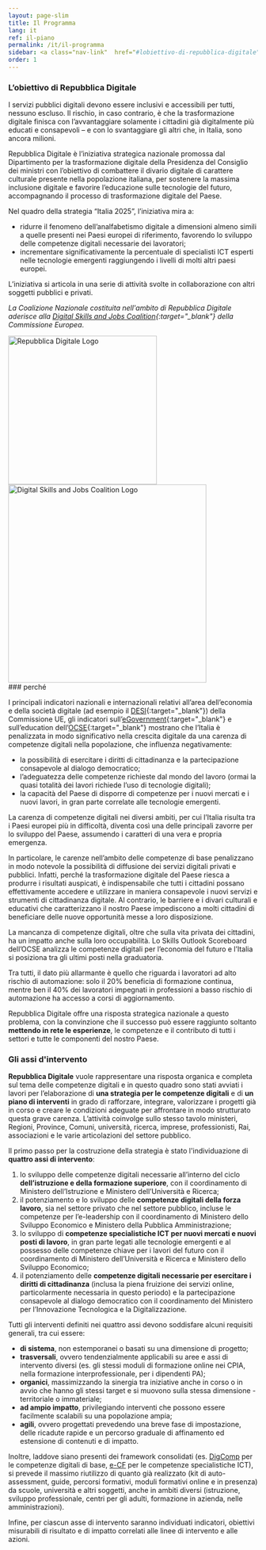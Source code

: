 ```yaml
---
layout: page-slim
title: Il Programma
lang: it
ref: il-piano
permalink: /it/il-programma
sidebar: <a class="nav-link"  href="#lobiettivo-di-repubblica-digitale"><span>L’obiettivo di Repubblica Digitale</span></a> <a class="nav-link"  href="#perche"><span>Perché</span></a><a class="nav-link"  href="#gli-assi-dintervento"><span>Gli assi d’intervento</span></a>
order: 1
---
```


### L’obiettivo di Repubblica Digitale

I servizi pubblici digitali devono essere inclusivi e accessibili per tutti, nessuno escluso. Il rischio, in caso contrario, è che la trasformazione digitale finisca con l’avvantaggiare solamente i cittadini già digitalmente più educati e consapevoli – e con lo svantaggiare gli altri che, in Italia, sono ancora milioni.

Repubblica Digitale è l’iniziativa strategica nazionale promossa dal Dipartimento per la trasformazione digitale della Presidenza del Consiglio dei ministri con l’obiettivo di combattere il divario digitale di carattere culturale presente nella popolazione italiana, per sostenere la massima inclusione digitale e favorire l’educazione sulle tecnologie del futuro, accompagnando il processo di trasformazione digitale del Paese.

Nel quadro della strategia “Italia 2025”, l’iniziativa mira a:

- ridurre il fenomeno dell’analfabetismo digitale a dimensioni almeno simili a quelle presenti nei Paesi europei di riferimento, favorendo lo sviluppo delle competenze digitali necessarie dei lavoratori;
- incrementare significativamente la percentuale di specialisti ICT esperti nelle tecnologie emergenti raggiungendo i livelli di molti altri paesi europei.

L’iniziativa si articola in una serie di attività svolte in collaborazione con altri soggetti pubblici e privati.

*La Coalizione Nazionale costituita nell'ambito di Repubblica Digitale aderisce alla [Digital Skills and Jobs Coalition](https://ec.europa.eu/digital-single-market/en/national-local-coalitions){:target="_blank"} della Commissione Europea*.


<img class="img-fluid" alt="Repubblica Digitale Logo" height="300" width="300" src="{{ site.baseurl }}/assets/images/repubblica-digitale-logo-squared-2x.png">
<a href="https://ec.europa.eu/digital-single-market/en/national-local-coalitions" title="Digital Skills and Jobs Coalition"><img class="img-fluid" alt="Digital Skills and Jobs Coalition Logo" height="400" width="400" src="{{ site.baseurl }}/assets/images/digital-skills-and-jobs-coalition.png"></a>

<div id="perche">
</div>
### perché

I principali indicatori nazionali e internazionali relativi all’area dell’economia e della società digitale (ad esempio il [DESI](https://ec.europa.eu/digital-single-market/en/desi){:target="_blank"}) della Commissione UE, gli indicatori sull’[eGovernment](https://ec.europa.eu/digital-single-market/en/news/egovernment-benchmark-2019-trust-government-increasingly-important-people){:target="_blank"} e sull’education dell’[OCSE](http://www.oecd.org/skills/){:target="_blank"} mostrano che l’Italia è penalizzata in modo significativo nella crescita digitale da una carenza di competenze digitali nella popolazione, che influenza negativamente:

- la possibilità di esercitare i diritti di cittadinanza e la partecipazione consapevole al dialogo democratico;
- l’adeguatezza delle competenze richieste dal mondo del lavoro (ormai la quasi totalità dei lavori richiede l’uso di tecnologie digitali);
- la capacità del Paese di disporre di competenze per i nuovi mercati e i nuovi lavori, in gran parte correlate alle tecnologie emergenti.

La carenza di competenze digitali nei diversi ambiti, per cui l’Italia risulta tra i Paesi europei più in difficoltà, diventa così una delle principali zavorre per lo sviluppo del Paese, assumendo i caratteri di una vera e propria emergenza.

In particolare, le carenze nell’ambito delle competenze di base penalizzano in modo notevole la possibilità di diffusione dei servizi digitali privati e pubblici. Infatti, perché la trasformazione digitale del Paese riesca a produrre i risultati auspicati, è indispensabile che tutti i cittadini possano effettivamente accedere e utilizzare in maniera consapevole i nuovi servizi e strumenti di cittadinanza digitale. Al contrario, le barriere e i divari culturali e educativi che caratterizzano il nostro Paese impediscono a molti cittadini di beneficiare delle nuove opportunità messe a loro disposizione.

La mancanza di competenze digitali, oltre che sulla vita privata dei cittadini, ha un impatto anche sulla loro occupabilità. Lo Skills Outlook Scoreboard dell’OCSE analizza le competenze digitali per l’economia del futuro e l’Italia si posiziona tra gli ultimi posti nella graduatoria.

Tra tutti, il dato più allarmante è quello che riguarda i lavoratori ad alto rischio di automazione: solo il 20% beneficia di formazione continua, mentre ben il 40% dei lavoratori impegnati in professioni a basso rischio di automazione ha accesso a corsi di aggiornamento.

Repubblica Digitale offre una risposta strategica nazionale a questo problema, con la convinzione che il successo può essere raggiunto soltanto **mettendo in rete le esperienze**, le competenze e il contributo di tutti i settori e tutte le componenti del nostro Paese.



### Gli assi d'intervento

**Repubblica Digitale** vuole rappresentare una risposta organica e completa sul tema delle competenze digitali e in questo quadro sono stati avviati i lavori per l’elaborazione di **una strategia per le competenze digitali** e di **un piano di interventi** in grado di rafforzare, integrare, valorizzare i progetti già in corso e creare le condizioni adeguate per affrontare in modo strutturato questa grave carenza. L’attività coinvolge sullo stesso tavolo ministeri, Regioni, Province, Comuni, università, ricerca, imprese, professionisti, Rai, associazioni e le varie articolazioni del settore pubblico.

Il primo passo per la costruzione della strategia è stato l'individuazione di **quattro assi di intervento**:

1.  lo sviluppo delle competenze digitali necessarie all’interno del ciclo **dell’istruzione e della formazione superiore**, con il coordinamento di Ministero dell’Istruzione e Ministero dell’Università e Ricerca;    
2.  il potenziamento e lo sviluppo delle **competenze digitali della forza lavoro**, sia nel settore privato che nel settore pubblico, incluse le competenze per l’e-leadership con il coordinamento di Ministero dello Sviluppo Economico e Ministero della Pubblica Amministrazione;
3.  lo sviluppo di **competenze specialistiche ICT per nuovi mercati e nuovi posti di lavoro**, in gran parte legati alle tecnologie emergenti e al possesso delle competenze chiave per i lavori del futuro con il coordinamento di Ministero dell’Università e Ricerca e Ministero dello Sviluppo Economico;
4.  il potenziamento delle **competenze digitali necessarie per esercitare i diritti di cittadinanza** (inclusa la piena fruizione dei servizi online, particolarmente necessaria in questo periodo) e la partecipazione consapevole al dialogo democratico con il coordinamento del Ministero per l’Innovazione Tecnologica e la Digitalizzazione.
    
Tutti gli interventi definiti nei quattro assi devono soddisfare alcuni requisiti generali, tra cui essere:

-   **di sistema**, non estemporanei o basati su una dimensione di progetto;
-   **trasversali**, ovvero tendenzialmente applicabili su aree e assi di intervento diversi (es. gli stessi moduli di formazione online nei CPIA, nella formazione interprofessionale, per i dipendenti PA);
-   **organici**, massimizzando la sinergia tra iniziative anche in corso o in avvio che hanno gli stessi target e si muovono sulla stessa dimensione - territoriale o immateriale;
-   **ad ampio impatto**, privilegiando interventi che possono essere facilmente scalabili su una popolazione ampia;
-   **agili**, ovvero progettati prevedendo una breve fase di impostazione, delle ricadute rapide e un percorso graduale di affinamento ed estensione di contenuti e di impatto.
    

Inoltre, laddove siano presenti dei framework consolidati  (es. [DigComp](https://www.agid.gov.it/sites/default/files/repository_files/digcomp2-1_ita.pdf) per le competenze digitali di base, [e-CF](https://www.agid.gov.it/it/agenzia/competenze-digitali) per le competenze specialistiche ICT), si prevede il massimo riutilizzo di quanto già realizzato (kit di auto-assessment, guide, percorsi formativi, moduli formativi online e in presenza) da scuole, università e altri soggetti, anche in ambiti diversi (istruzione, sviluppo professionale, centri per gli adulti, formazione in azienda, nelle amministrazioni).

Infine, per ciascun asse di intervento saranno individuati indicatori, obiettivi misurabili di risultato e di impatto correlati alle linee di intervento e alle azioni.
